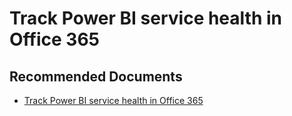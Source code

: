   <properties
	pageTitle="track service health"
	description="track service health"
	service="microsoft.PowerBIDedicated"
	resource="capacities"
	authors="pjfreitas"
	ms.author="pfreitas"	
	displayOrder="1020"
	selfHelpType="generic"
	supportTopicIds="32628159"
	productPesIds="16334"
	cloudEnvironments="public, MoonCake, fairfax" 
	articleId="6e11a789-3129-a511-244e-5afa150be260"
	ownershipId="PowerBI_PowerBI"
/>

# Track Power BI service health in Office 365

## **Recommended Documents**

* [Track Power BI service health in Office 365](https://docs.microsoft.com/power-bi/service-admin-health)
